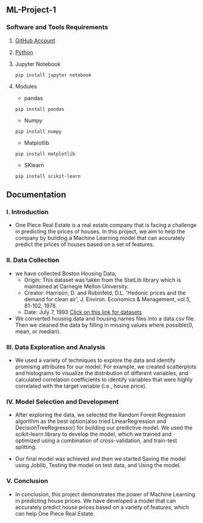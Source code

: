 ## ML-Project-1

### Software and Tools Requirements

1. [GitHub Account](https://github.com/)

2. [Python](https://www.python.org/downloads/)

3. Jupyter Notebook

	```
	pip install jupyter notebook
	```

4. Modules
	- pandas
	```
	pip install pandas
	```

	- Numpy
	```
	pip install numpy
	```

	- Matplotlib
	```
	pip install matplotlib
	```

	- SKlearn
	```
	pip install scikit-learn
	```

## Documentation

### I. Introduction
- One Piece Real Estate is a real estate company that is facing a challenge in predicting the prices of houses. In this project, we aim to help the company by building a Machine Learning model that can accurately predict the prices of houses based on a set of features.

### II. Data Collection
- we have collected Boston Housing Data, 
  - Origin:  This dataset was taken from the StatLib library which is
             maintained at Carnegie Mellon University.
  - Creator:  Harrison, D. and Rubinfeld, D.L. 'Hedonic prices and the 
                 demand for clean air', J. Environ. Economics & Management,
                 vol.5, 81-102, 1978.
  - Date: July 7, 1993 [Click on this link for datasets](https://archive.ics.uci.edu/ml/machine-learning-databases/housing/)
- We converted housing.data and housing.names files into a data.csv file. Then we cleaned the data by filling in missing values where possible(0, mean, or median).

### III. Data Exploration and Analysis
- We used a variety of techniques to explore the data and identify promising attributes for our model. For example, we created scatterplots and histograms to visualize the distribution of different variables, and calculated correlation coefficients to identify variables that were highly correlated with the target variable (i.e., house price).

### IV. Model Selection and Development
- After exploring the data, we selected the Random Forest Regression algorithm as the best option(also tried LinearRegression and DecisionTreeRegressor) for building our predictive model. We used the scikit-learn library to develop the model, which we trained and optimized using a combination of cross-validation, and train-test splitting.

- Our final model was achieved and then we started Saving the model using Joblib, Testing the model on test data, and Using the model.

### V. Conclusion
- In conclusion, this project demonstrates the power of Machine Learning in predicting house prices. We have developed a model that can accurately predict house prices based on a variety of features, which can help One Piece Real Estate.
